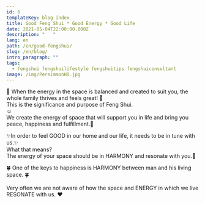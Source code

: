 ```yaml
---
id: 6
templateKey: blog-index
title: Good Feng Shui * Good Energy * Good Life
date: 2021-05-04T22:00:00.000Z
description: "   "
lang: en
path: /en/good-fengshui/
slug: /en/blog/
intro_paragraph: ""
tags:
  - fengshui fengshuilifestyle fengshuitips fengshuiconsultant
image: /img/PersimmonHD.jpg
---
```

💛 When the energy in the space is balanced and created to suit you, the whole family thrives and feels great! 💛\
This is the significance and purpose of Feng Shui.\
☺️\
We create the energy of space that will support you in life and bring you peace, happiness and fulfillment.🙌

✨In order to feel GOOD in our home and our life, it needs to be in tune with us.✨\
What that means?\
The energy of your space should be in HARMONY and resonate with you.🤗

🍀 One of the keys to happiness is HARMONY between man and his living space. 🍀\
\
Very often we are not aware of how the space and ENERGY in which we live RESONATE with us. ❤️